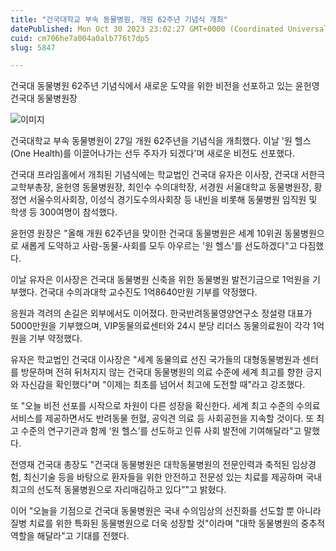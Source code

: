 ```yaml
---
title: "건국대학교 부속 동물병원, 개원 62주년 기념식 개최"
datePublished: Mon Oct 30 2023 23:02:27 GMT+0000 (Coordinated Universal Time)
cuid: cm706he7a004a0alb776t7dp5
slug: 5847

---
```



건국대 동물병원 62주년 기념식에서 새로운 도약을 위한 비전을 선포하고 있는 윤헌영 건국대 동물병원장

![이미지](https://cdn.hashnode.com/res/hashnode/image/upload/v1739259973603/1cc7e234-5fad-4034-aa2a-1ff12410ce75.jpeg)

건국대학교 부속 동물병원이 27일 개원 62주년을 기념식을 개최했다. 이날 '원 헬스(One Health)를 이끌어나가는 선두 주자가 되겠다'며 새로운 비전도 선포했다.

건국대 프라임홀에서 개최된 기념식에는 학교법인 건국대 유자은 이사장, 건국대 서한극 교학부총장, 윤헌영 동물병원장, 최인수 수의대학장, 서경원 서울대학교 동물병원장, 황정연 서울수의사회장, 이성식 경기도수의사회장 등 내빈을 비롯해 동물병원 임직원 및 학생 등 300여명이 참석했다.

윤헌영 원장은 "올해 개원 62주년을 맞이한 건국대 동물병원은 세계 10위권 동물병원으로 새롭게 도약하고 사람-동물-사회를 모두 아우르는 '원 헬스'를 선도하겠다"고 다짐했다.

이날 유자은 이사장은 건국대 동물병원 신축을 위한 동물병원 발전기금으로 1억원을 기부했다. 건국대 수의과대학 교수진도 1억8640만원 기부를 약정했다.

응원과 격려의 손길은 외부에서도 이어졌다. 한국반려동물영양연구소 정설령 대표가 5000만원을 기부했으며, VIP동물의료센터와 24시 분당 리더스 동물의료원이 각각 1억원을 기부 약정했다.

유자은 학교법인 건국대 이사장은 "세계 동물의료 선진 국가들의 대형동물병원과 센터를 방문하며 전혀 뒤처지지 않는 건국대 동물병원의 의료 수준에 세계 최고를 향한 긍지와 자신감을 확인했다"며 "이제는 최초를 넘어서 최고에 도전할 때"라고 강조했다.

또 "오늘 비전 선포를 시작으로 차원이 다른 성장을 확신한다. 세계 최고 수준의 수의료 서비스를 제공하면서도 반려동물 헌혈, 공익견 의료 등 사회공헌을 지속할 것이다. 또 최고 수준의 연구기관과 함께 ‘원 헬스’를 선도하고 인류 사회 발전에 기여해달라"고 말했다.

전영재 건국대 총장도 "건국대 동물병원은 대학동물병원의 전문인력과 축적된 임상경험, 최신기술 등을 바탕으로 환자들을 위한 안전하고 전문성 있는 치료를 제공하며 국내 최고의 선도적 동물병원으로 자리매김하고 있다”"고 밝혔다.

이어 "오늘을 기점으로 건국대 동물병원은 국내 수의임상의 선진화를 선도할 뿐 아니라 질병 치료를 위한 특화된 동물병원으로 더욱 성장할 것"이라며 "대학 동물병원의 중추적 역할을 해달라"고 기대를 전했다.